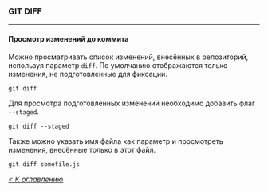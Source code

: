### GIT DIFF
---
#### **Просмотр изменений до коммита**

Можно просматривать список изменений, внесённых в репозиторий, используя параметр `diff`. По умолчанию отображаются только изменения, не подготовленные для фиксации.

```
git diff
```

Для просмотра подготовленных изменений необходимо добавить флаг `--staged`.

```
git diff --staged
```

Также можно указать имя файла как параметр и просмотреть изменения, внесённые только в этот файл.

```
git diff somefile.js
```
[< *К оглавлению*](readme.md)